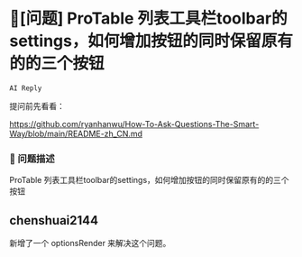 # 🧐[问题] ProTable 列表工具栏toolbar的settings，如何增加按钮的同时保留原有的的三个按钮

`AI Reply`

提问前先看看：

https://github.com/ryanhanwu/How-To-Ask-Questions-The-Smart-Way/blob/main/README-zh_CN.md

### 🧐 问题描述

ProTable 列表工具栏toolbar的settings，如何增加按钮的同时保留原有的的三个按钮

## chenshuai2144

新增了一个 optionsRender 来解决这个问题。
